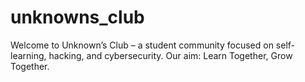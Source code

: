 # unknowns_club
Welcome to Unknown’s Club – a student community focused on self-learning, hacking, and cybersecurity. Our aim: Learn Together, Grow Together.

